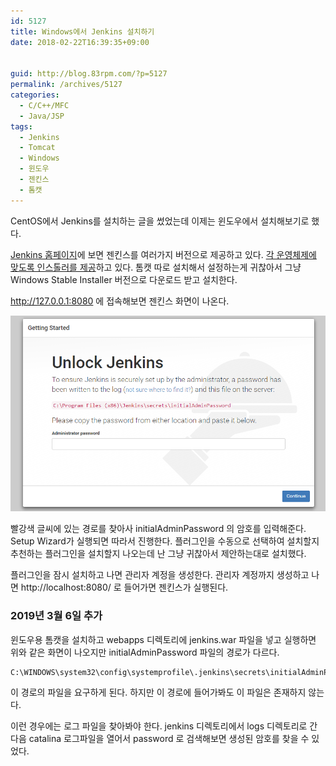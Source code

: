 ```yaml
---
id: 5127
title: Windows에서 Jenkins 설치하기
date: 2018-02-22T16:39:35+09:00


guid: http://blog.83rpm.com/?p=5127
permalink: /archives/5127
categories:
  - C/C++/MFC
  - Java/JSP
tags:
  - Jenkins
  - Tomcat
  - Windows
  - 윈도우
  - 젠킨스
  - 톰캣
---
```

CentOS에서 Jenkins를 설치하는 글을 썼었는데 이제는 윈도우에서 설치해보기로 했다.

[Jenkins 홈페이지](https://jenkins.io)에 보면 젠킨스를 여러가지 버전으로 제공하고 있다. [각 운영체제에 맞도록 인스톨러를 제공](https://jenkins.io/download/)하고 있다. 톰캣 따로 설치해서 설정하는게 귀찮아서 그냥 Windows Stable Installer 버전으로 다운로드 받고 설치한다.

http://127.0.0.1:8080 에 접속해보면 젠킨스 화면이 나온다.

![](/assets/images/jenkins-install-init-screen.png)

빨강색 글씨에 있는 경로를 찾아사 initialAdminPassword 의 암호를 입력해준다. Setup Wizard가 실행되면 따라서 진행한다. 플러그인을 수동으로 선택하여 설치할지 추천하는 플러그인을 설치할지 나오는데 난 그냥 귀찮아서 제안하는대로 설치했다.

플러그인을 잠시 설치하고 나면 관리자 계정을 생성한다. 관리자 계정까지 생성하고 나면 http://localhost:8080/ 로 들어가면 젠킨스가 실행된다.

### 2019년 3월 6일 추가

윈도우용 톰캣을 설치하고 webapps 디렉토리에 jenkins.war 파일을 넣고 실행하면 위와 같은 화면이 나오지만 initialAdminPassword 파일의 경로가 다르다.

```
C:\WINDOWS\system32\config\systemprofile\.jenkins\secrets\initialAdminPassword
```

이 경로의 파일을 요구하게 된다. 하지만 이 경로에 들어가봐도 이 파일은 존재하지 않는다.

이런 경우에는 로그 파일을 찾아봐야 한다. jenkins 디렉토리에서 logs 디렉토리로 간다음 catalina 로그파일을 열어서 password 로 검색해보면 생성된 암호를 찾을 수 있었다.
